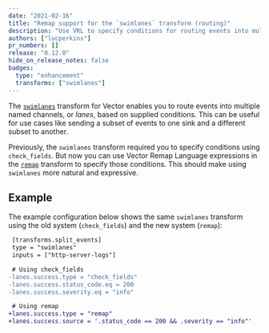 ```yaml
---
date: "2021-02-16"
title: "Remap support for the `swimlanes` transform (routing)"
description: "Use VRL to specify conditions for routing events into multiple channels"
authors: ["lucperkins"]
pr_numbers: []
release: "0.12.0"
hide_on_release_notes: false
badges:
  type: "enhancement"
  transforms: ["swimlanes"]
---
```


The [`swimlanes`][swimlanes] transform for Vector enables you to route events into
multiple named channels, or *lanes*, based on supplied conditions. This can be
useful for use cases like sending a subset of events to one sink and a different
subset to another.

Previously, the `swimlanes` transform required you to specify conditions using
`check_fields`. But now you can use Vector Remap Language expressions in the
[`remap`][remap] transform to specify those conditions. This should make using
`swimlanes` more natural and expressive.

## Example

The example configuration below shows the same `swimlanes` transform using the
old system (`check_fields`) and the new system (`remap`):

```diff
 [transforms.split_events]
 type = "swimlanes"
 inputs = ["http-server-logs"]

 # Using check_fields
-lanes.success.type = "check_fields"
-lanes.success.status_code.eq = 200
-lanes.success.severity.eq = "info"

 # Using remap
+lanes.success.type = "remap"
+lanes.success.source = '.status_code == 200 && .severity == "info"'
```

[swimlanes]: /docs/reference/configuration/transforms/route
[remap]: /docs/reference/configuration/transforms/remap
